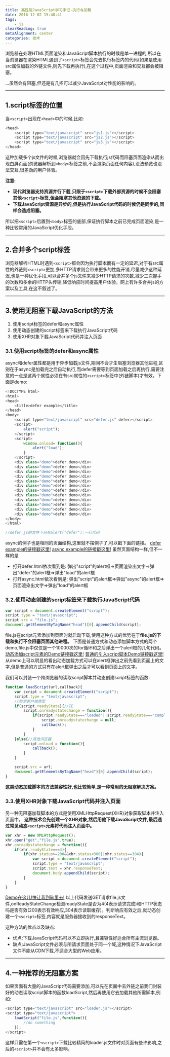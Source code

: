 ```yaml
---
title: 高性能JavaScript学习手记-执行与加载
date: 2016-12-02 15:48:41
tags:
    - js
clearReading: true
metaAlignment: center
categories: 技术
---
```


浏览器在处理HTML页面渲染和JavaScript脚本执行的时候是单一进程的,所以在当浏览器在渲染HTML遇到了`<script>`标签会先去执行标签内的代码(如果是使用src属性加载的外链文件,则先下载再执行),在这个过程中,页面渲染和交互都会被阻塞。

<!-- excerpt -->

...虽然会有阻塞,但还是有几招可以减少JavaScript对性能的影响的。

---
## **1.script标签的位置**

当`<script>`出现在`<head>`中的时候,比如:

``` javascript
<head>
    <script type="text/javascript" src="js1.js"></script>
    <script type="text/javascript" src="js2.js"></script>
    <script type="text/javascript" src="js3.js"></script>
</head>
```

这种加载多个js文件的时候,浏览器就会因先下载执行js代码而阻塞页面渲染从而出现白屏页面(浏览器解析到`<body>`标签之前,不会渲染页面任何内容),没法预览也没法交互,很差劲的用户体验。

**注意:**
- **现代浏览器支持资源并行下载,只限于`<script>`下载外部资源的时候不会阻塞其他`<script>`标签,但会阻塞其他资源的下载。**
- **下载JavaScript资源是异步的,但是执行JavaScript代码的时候仍是同步的,同样会造成阻塞。**

所以把`<script>`后置到`<body>`标签的底部,保证执行脚本之前已完成页面渲染,是一种比较常用的JavaScript优化手段。

---
## **2.合并多个script标签**

浏览器解析HTML时遇到`<script>`都会因为执行脚本而有一定的延迟,对于有src属性的外链则`<script>`更加,多HTTP请求则会带来更多的性能开销,尽量减少这种延迟,也是一种优化手段,可以合并多个js文件来减少HTTP请求的次数,减少三次握手的次数和多余的HTTP头传输,降低响应时间提高用户体验。网上有许多合并js的方案以及工具,在这不叙述了。

---
## **3.使用无阻塞下载JavaScript的方法**
1. 使用script标签的defer和async属性
2. 使用动态创建的script标签来下载执行JavaScript代码
3. 使用XHR对象下载JavaScript代码并注入页面
### **3.1.使用script标签的defer和async属性**

async和defer属性都是用于异步加载js文件,期间不会才生阻塞浏览器其他进程,区别在于async是加载完之后自动执行,而defer需要等到页面加载之后再执行,需要注意的一点是这两个属性必须在有src属性的`<script>`标签中(外链脚本)才有效。下面是demo:

``` javascript
<!DOCTYPE html>
<html>
<head>
    <title>defer example</title>
</head>
<body>
    <script type="text/javascript" src="defer.js" defer></script>
    <script>
        alert("script");
    </script>
    <script>
        window.onload= function(){
            alert("load");
        }
    </script>
    <div class="demo">defer demo</div>
    <div class="demo">defer demo</div>
    <div class="demo">defer demo</div>
    <div class="demo">defer demo</div>
    <div class="demo">defer demo</div>
    <div class="demo">defer demo</div>
    <div class="demo">defer demo</div>
    <div class="demo">defer demo</div>
    <div class="demo">defer demo</div>
    <div class="demo">defer demo</div>
    <div class="demo">defer demo</div>
    <div class="demo">defer demo</div>
</body>
</html>

//defer.js的文件下只有alert("defer");一行代码
```

async的例子也是相同的页面结构,这里就不摆例子了,可以戳下面的链接。
[defer example的链接戳这里!](http://book.jirengu.com/Rcong/my-practical-code/defer-async-demo/defer.html)
[async example的链接戳这里!](http://book.jirengu.com/Rcong/my-practical-code/defer-async-demo/async.html)
虽然页面结构一样,但不一样的是
- 打开defer.html依次看到是: 弹出"script"的alert框=>页面渲染出文字=>弹出"defer"的alert框=>弹出"load"的alert框
- 打开async.html依次看到是: 弹出"script"的alert框=>弹出"async"的alert框=>页面渲染出文字=>弹出"load"的alert框
### **3.2.使用动态创建的script标签来下载执行JavaScript代码**

``` javascript
var script = document.createElement("script");
script.type = "text/javascript";
script.src = "file.js";
document.getElementByTagName("head")[0].appendChild(script);
```

file.js在script元素添加到页面时就启动下载,使用这种方式的优势在于**file.js的下载和执行不会阻塞页面其他进程。**
下面是普通方式和动态添加脚本方式的两个demo,file.js中仅仅是一个10000次的for循环和之后弹出一个alert框的几句代码。
[动态添加script元素的Demo链接戳这里!](http://book.jirengu.com/Rcong/my-practical-code/dynamic-script-element/dynamic.html)
[普通的引入script脚本Demo链接戳这里!](http://book.jirengu.com/Rcong/my-practical-code/dynamic-script-element/normal.html)
从demo上可以明显的看出动态加载方式可以在alert框弹出之前先看到页面上的文字,但是普通的方式只有在alert框弹出之后才可以看到页面上的文字。

我们可以封装一个跨浏览器的读取script脚本并动态创建script标签的函数:

``` javascript
function loadScript(url,callback){
    var script = document.createElement("script");
    script.type = "text/javascript";
    //检测客户端类型
    if(script.readyState){//IE
        script.onreadystatechange = function(){
            if(script.readyState==="loaded"||script.readyState==="complete"){
                script.onreadystatechange = null;
                callback();
            }
        }
    }else{//其他浏览器
        script.onload = function(){
            callback();
        }    
    }

    script.src = url;
    document.getElementsByTagName("head")[0].appendChild(script);
}
```

**这类动态加载脚本的方法兼容性好,也比较简单,是一种常用的无阻塞解决方案。**
### **3.3.使用XHR对象下载JavaScript代码并注入页面**

另一种无阻塞加载脚本的方式是使用XMLHttpRequest(XHR)对象获取脚本并注入页面中。
**这种技术会先创建一个XHR对象,然后用他下载JavaScript文件,最后通过常见动态`<script>`元素将代码注入页面中。**

``` javascript
var xhr = new XMLHttpRequest();
xhr.open("get","file.js",true);
xhr.onreadystatechange = function(){
    if(xhr.readyState===4){
        if(xhr.status>=200&&xhr.status<300||xhr.status==304){
            var script = document.createElement("script");
            script.type = "text/javascript";
            script.text = xhr.responseText;
            document.body.appendChild(script);
        }
    }
}
```

[Demo在这儿!快让我到碗里去!](http://book.jirengu.com/Rcong/my-practical-code/XMLHttpRequest-script-injection/XMLHttpRequest.html)
以上代码发送GET请求file.js文件,onReadyStateChange检测readyState是否为4(4表示请求完成)和HTTP状态吗是否有效(200表示有效响应,304表示读取缓存)。判断响应有效之后,就动态创建一个`<script>`标签,内容就是服务器接收到的responseText。

这种方法的优点以及缺点:
- 优点:下载JavaScript代码可以不立即执行,且兼容性好适合所有主流浏览器。
- 缺点:JavaScript文件必须与所请求页面处于同一个域,这种情况下JavaScript文件不能从CDN下载,不适合大型的Web应用。

---
## **4.一种推荐的无阻塞方案**

如果页面有大量的JavaScript代码需要添加,可以先在页面中去外链之前我们封装好的动态读取script脚本的函数loadScript,然后再使用它去加载其他所需脚本,例如:

``` javascript
<script type="text/javascript" src="loader.js"></script>
<script type="text/javascript">
    loadScript("file.js",function(){
        //do something
    });
</script>
```

这样只需在第一个`<script>`下载比较精简的loader.js文件时对页面有些许影响,之后的`<script>`并不会有太多影响。

